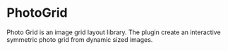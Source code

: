 PhotoGrid
=========

Photo Grid is an image grid layout library. The plugin create an interactive symmetric photo grid from dynamic sized images.
